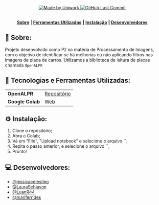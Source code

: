 <div align="center">
   <a href="https://github.com/UnisagradoWorks">
      <img alt="Made by Uniwork" src="https://img.shields.io/badge/made%20by-Uniwork-yellow">
   </a>
   <a href="https://github.com/UnisagradoWorks/Leitor-Placas/commits/main">
      <img alt="GitHub Last Commit" src="https://img.shields.io/github/last-commit/UnisagradoWorks/Leitor-Placas">
   </a>
</div>
</br>
<div align="center">

[**Sobre**](#-sobre) **|**
[**Ferramentas Utilizadas**](#-tecnologias-e-ferramentas-utilizadas) **|**
[**Instalação**](#%EF%B8%8F-instala%C3%A7%C3%A3o) **|**
[**Desenvolvedores**](#-desenvolvedores)

</div>

## 📝 Sobre:

Projeto desenvolvido como P2 na matéria de Processamento de Imagens, com o objetivo de identificar se há melhorias ou não aplicando filtros nas imagens de placa de carros. Utilizamos a biblioteca de leitura de placas chamada `OpenALPR`

## 💾 Tecnologias e Ferramentas Utilizadas:
<table>
  <tbody>
    <tr>
      <td style="font-weight: bold">OpenALPR</td>
      <td>
        <a href="https://github.com/openalpr/openalpr" target="_blank">Repositório</a>
      </td>
    </tr>
    <tr>
      <td style="font-weight: bold">Google Colab</td>
      <td>
        <a href="https://colab.google/" target="_blank">Web</a>
      </td>
    </tr>
  </tbody>
</table>

## ⚙️ Instalação:

1. Clone o repositório;
2. Abra o Colab;
3. Vá em "File", "Upload notebook" e selecione o arquivo ``;
4. Repita o passo anterior, e selecione o arquivo ``;
5. Pronto!


## 💻 Desenvolvedores:

- [@jessicacelestino](https://github.com/jessicacelestino)
- [@LauraSchiavon](https://github.com/LauraSchiavon)
- [@LuanR44](https://github.com/LuanR44)
- [@mariferndes](https://github.com/mariferndes)
